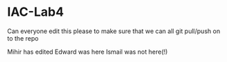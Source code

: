 # IAC-Lab4

Can everyone edit this please to make sure that we can all git pull/push on to the repo

Mihir has edited
Edward was here
Ismail was not here(!)
